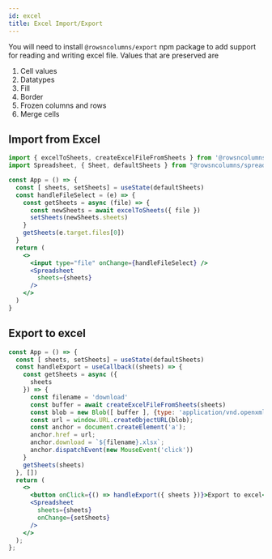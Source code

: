 ```yaml
---
id: excel
title: Excel Import/Export
---
```

<!-- import { useState, useCallback } from 'react'; -->
<!-- import Spreadsheet, { Sheet, defaultSheets } from "@rowsncolumns/spreadsheet"; -->
<!-- import { excelToSheets, createExcelFileFromSheets } from '@rowsncolumns/export' -->

You will need to install `@rowsncolumns/export` npm package to add support for reading and writing excel file. Values that are preserved are

1. Cell values
1. Datatypes
1. Fill
1. Border
1. Frozen columns and rows
1. Merge cells

## Import from Excel


```jsx
import { excelToSheets, createExcelFileFromSheets } from '@rowsncolumns/export'
import Spreadsheet, { Sheet, defaultSheets } from "@rowsncolumns/spreadsheet";

const App = () => {
  const [ sheets, setSheets] = useState(defaultSheets)
  const handleFileSelect = (e) => {
    const getSheets = async (file) => {
      const newSheets = await excelToSheets({ file })
      setSheets(newSheets.sheets)
    }
    getSheets(e.target.files[0])
  }
  return (
    <>
      <input type="file" onChange={handleFileSelect} />
      <Spreadsheet
        sheets={sheets}
      />
    </>
  )
}
```


## Export to excel

```jsx
const App = () => {
  const [ sheets, setSheets] = useState(defaultSheets)
  const handleExport = useCallback((sheets) => {
    const getSheets = async ({
      sheets
    }) => {
      const filename = 'download'
      const buffer = await createExcelFileFromSheets(sheets)
      const blob = new Blob([ buffer ], {type: 'application/vnd.openxmlformats-officedocument.spreadsheetml.sheet' })
      const url = window.URL.createObjectURL(blob);
      const anchor = document.createElement('a');
      anchor.href = url;
      anchor.download = `${filename}.xlsx`;
      anchor.dispatchEvent(new MouseEvent('click'))
    }
    getSheets(sheets)
  }, [])
  return (
    <>
      <button onClick={() => handleExport({ sheets })}>Export to excel</button>
      <Spreadsheet
        sheets={sheets}
        onChange={setSheets}
      />
    </>
  );
};
```

